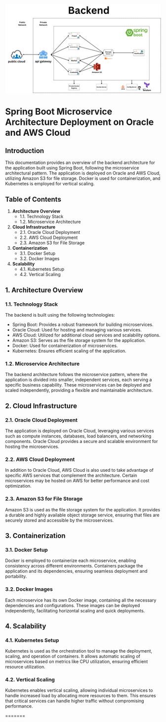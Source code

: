 <div style="text-align: center;">
  <img src="backend.png" alt="diagram">
</div>

# Spring Boot Microservice Architecture Deployment on Oracle and AWS Cloud

## Introduction

This documentation provides an overview of the backend architecture for the application built using Spring Boot, following the microservice architectural pattern. The application is deployed on Oracle and AWS Cloud, utilizing Amazon S3 for file storage. Docker is used for containerization, and Kubernetes is employed for vertical scaling.

## Table of Contents

1. **Architecture Overview**
    - 1.1. Technology Stack
    - 1.2. Microservice Architecture
2. **Cloud Infrastructure**
    - 2.1. Oracle Cloud Deployment
    - 2.2. AWS Cloud Deployment
    - 2.3. Amazon S3 for File Storage
3. **Containerization**
    - 3.1. Docker Setup
    - 3.2. Docker Images
4. **Scalability**
    - 4.1. Kubernetes Setup
    - 4.2. Vertical Scaling

## 1. Architecture Overview

### 1.1. Technology Stack

The backend is built using the following technologies:

- Spring Boot: Provides a robust framework for building microservices.
- Oracle Cloud: Used for hosting and managing various services.
- AWS Cloud: Utilized for additional cloud services and scalability options.
- Amazon S3: Serves as the file storage system for the application.
- Docker: Used for containerization of microservices.
- Kubernetes: Ensures efficient scaling of the application.

### 1.2. Microservice Architecture

The backend architecture follows the microservice pattern, where the application is divided into smaller, independent services, each serving a specific business capability. These microservices can be deployed and scaled independently, providing a flexible and maintainable architecture.

## 2. Cloud Infrastructure

### 2.1. Oracle Cloud Deployment

The application is deployed on Oracle Cloud, leveraging various services such as compute instances, databases, load balancers, and networking components. Oracle Cloud provides a secure and scalable environment for hosting the microservices.

### 2.2. AWS Cloud Deployment

In addition to Oracle Cloud, AWS Cloud is also used to take advantage of specific AWS services that complement the architecture. Certain microservices may be hosted on AWS for better performance and cost optimization.

### 2.3. Amazon S3 for File Storage

Amazon S3 is used as the file storage system for the application. It provides a durable and highly available object storage service, ensuring that files are securely stored and accessible by the microservices.

## 3. Containerization

### 3.1. Docker Setup

Docker is employed to containerize each microservice, enabling consistency across different environments. Containers package the application and its dependencies, ensuring seamless deployment and portability.

### 3.2. Docker Images

Each microservice has its own Docker image, containing all the necessary dependencies and configurations. These images can be deployed independently, facilitating horizontal scaling and quick deployments.

## 4. Scalability

### 4.1. Kubernetes Setup

Kubernetes is used as the orchestration tool to manage the deployment, scaling, and operation of containers. It allows automatic scaling of microservices based on metrics like CPU utilization, ensuring efficient resource utilization.

### 4.2. Vertical Scaling

Kubernetes enables vertical scaling, allowing individual microservices to handle increased load by allocating more resources to them. This ensures that critical services can handle higher traffic without compromising performance.

=======


